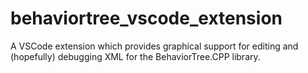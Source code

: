 # behaviortree_vscode_extension
A VSCode extension which provides graphical support for editing and (hopefully) debugging XML for the BehaviorTree.CPP library.
